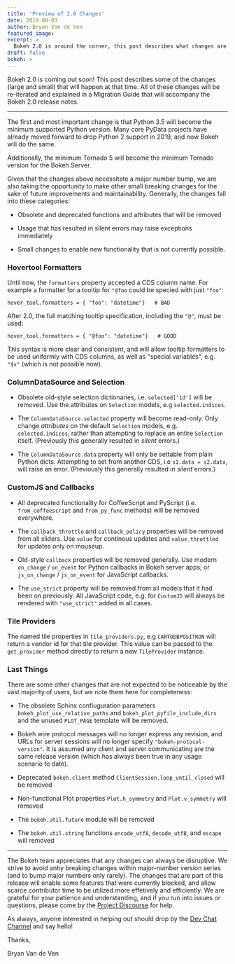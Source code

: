 ```yaml
---
title: 'Preview of 2.0 Changes'
date: 2019-08-03
author: Bryan Van de Ven
featured_image:
excerpt: >
  Bokeh 2.0 is around the corner, this post describes what changes are coming.
draft: false
bokeh: >
---
```


Bokeh 2.0 is coming out soon! This post describes some of the changes (large and
small) that will happen at that time. All of these changes will be re-iterated
and explained in a Migration Guide that will accompany the Bokeh 2.0 release notes.

----

The first and most important change is that Python 3.5 will become the
minimum supported Python version. Many core PyData projects have already
moved forward to drop Python 2 support in 2019, and now Bokeh will do the same.

Additionally, the minimum Tornado 5 will become the minimum Tornado version
for the Bokeh Server.

Given that the changes above necessitate a major number bump, we are also taking
the opportunity to make other small breaking changes for the sake of future
improvements and maintainability. Generally, the changes fall into these categories:

* Obsolete and deprecated functions and attributes that will be removed

* Usage that has resulted in silent errors may raise exceptions immediately

* Small changes to enable new functionality that is not currently possible.

### Hovertool Formatters

Until now, the ``formatters`` property accepted a CDS column name. For example
a formatter for a tooltip for ``"@foo`` could be specied with just ``"foo"``:

```
hover_tool.formatters = { "foo": "datetime"}   # BAD
```

After 2.0, the full matching tooltip specification, including the ``"@"``, must
be used:

```
hover_tool.formatters = { "@foo": "datetime"}   # GOOD
```

This syntax is more clear and consistent, and will allow tooltip formatters to be used
uniformly with CDS columns, as well as "special variables", e.g. ``"$x"`` (which is not
possible now).

### ColumnDataSource and Selection

* Obsolete old-style selection dictionaries, i.e. ``selected['1d']`` will
  be removed. Use the attributes on ``Selection`` models, e.g ``selected.indices``.

* The ``ColumnDataSource.selected`` property will become read-only. Only change
  *attributes* on the default ``Selection`` models, e.g. ``selected.indices``, rather
  than attempting to replace an entire ``Selection`` itself. (Previously this generally
  resulted in *silent* errors.)

* The ``ColumnDataSource.data`` property will only be settable from plain Python
  dicts. Attempting to set from another CDS, i.e ``s1.data = s2.data``, will
  raise an error. (Previously this generally resulted in *silent* errors.)

### CustomJS and Callbacks

* All deprecated functionality for CoffeeScript and PyScript (i.e. ``from_coffeescript`` and
  ``from_py_func`` methods) will be removed everywhere.

*  The ``callback_throttle`` and ``callback_policy`` properties will be removed from all sliders.
   Use ``value`` for continous updates and ``value_throttled`` for updates only
   on mouseup.

* Old-style ``callback`` properties will be removed generally. Use modern ``on_change`` / ``on_event`` for
  Python callbacks in Bokeh server apps, or ``js_on_change`` / ``js_on_event`` for JavaScript
  callbacks.

* The ``use_strict`` property will be removed from all models that it had been
  on previously. All JavaScript code, e.g. for ``CustomJS`` will always be rendered
  with ``"use_strict"`` added in all cases.

### Tile Providers

The named tile properties in ``tile_providers.py``, e.g ``CARTODBPOSITRON`` will
return a vendor id for that tile provider. This value can be passed to the
``get_provider`` method directly to return a new ``TileProvider`` instance.

### Last Things

There are some other changes that are not expected to be noticeable by the vast majority
of users, but we note them here for completeness:

* The obsolete Sphinx confiuguration parameters ``bokeh_plot_use_relative_paths``
  and ``bokeh_plot_pyfile_include_dirs`` and the unused ``PLOT_PAGE`` template will be removed.

* Bokeh wire protocol messages will no longer express any revision, and URLs for
  server sessions will no longer specify ``"bokeh-protocol-version"``. It is assumed
  any client and server communicating are the same release version (which has
  always been true in any usage scenario to date).

* Deprecated ``bokeh.client`` method ``ClientSession.loop_until_closed`` will be removed

* Non-functional Plot properties ``Plot.h_symmetry`` and ``Plot.v_symmetry`` will removed

* The ``bokeh.util.future`` module will be removed

* The ``bokeh.util.string``  functions ``encode_utf8``, ``decode_utf8``, and ``escape``
  will removed

----

The Bokeh team appreciates that any changes can always be disruptive. We strive to avoid
anhy breaking changes within major-number version series (and to bump major numbers only rarely).
The changes that are part of this release will enable some features that were currently
blocked, and allow scarce contributor time to be utilized more effetively and efficiently.
We are grateful for your patience and understanding, and if you run into issues or questions,
please come by the [Project Discourse](https://discourse.bokeh.org/) for help.

As always, anyone interested in helping out should drop by the
[Dev Chat Channel](https://gitter.im/bokeh/bokeh-dev) and say hello!

Thanks,

Bryan Van de Ven
